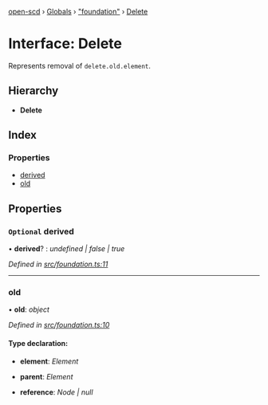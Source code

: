 [open-scd](../README.md) › [Globals](../globals.md) › ["foundation"](../modules/_foundation_.md) › [Delete](_foundation_.delete.md)

# Interface: Delete

Represents removal of `delete.old.element`.

## Hierarchy

* **Delete**

## Index

### Properties

* [derived](_foundation_.delete.md#optional-derived)
* [old](_foundation_.delete.md#old)

## Properties

### `Optional` derived

• **derived**? : *undefined | false | true*

*Defined in [src/foundation.ts:11](https://github.com/openscd/open-scd/blob/b478bde/src/foundation.ts#L11)*

___

###  old

• **old**: *object*

*Defined in [src/foundation.ts:10](https://github.com/openscd/open-scd/blob/b478bde/src/foundation.ts#L10)*

#### Type declaration:

* **element**: *Element*

* **parent**: *Element*

* **reference**: *Node | null*

